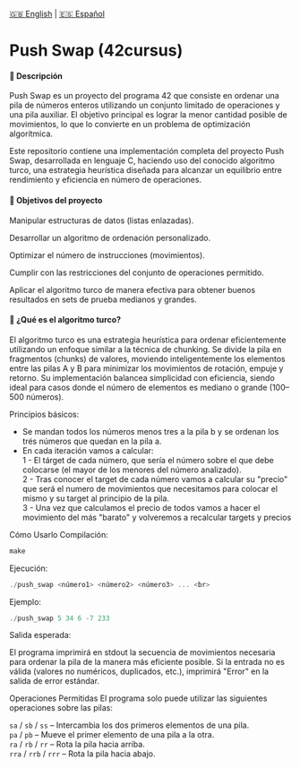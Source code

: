 [🇬🇧 English](README.md) | [🇪🇸 Español](README.es.md)


# Push Swap (42cursus)

#### 📌 Descripción


Push Swap es un proyecto del programa 42 que consiste en ordenar una pila de números enteros utilizando un conjunto limitado de operaciones y una pila auxiliar. El objetivo principal es lograr la menor cantidad posible de movimientos, lo que lo convierte en un problema de optimización algorítmica.

Este repositorio contiene una implementación completa del proyecto Push Swap, desarrollada en lenguaje C, haciendo uso del conocido algoritmo turco, una estrategia heurística diseñada para alcanzar un equilibrio entre rendimiento y eficiencia en número de operaciones.

#### 🚀 Objetivos del proyecto

Manipular estructuras de datos (listas enlazadas).

Desarrollar un algoritmo de ordenación personalizado.

Optimizar el número de instrucciones (movimientos).

Cumplir con las restricciones del conjunto de operaciones permitido.

Aplicar el algoritmo turco de manera efectiva para obtener buenos resultados en sets de prueba medianos y grandes.

#### 🧠 ¿Qué es el algoritmo turco?

El algoritmo turco es una estrategia heurística para ordenar eficientemente utilizando un enfoque similar a la técnica de chunking. Se divide la pila en fragmentos (chunks) de valores, moviendo inteligentemente los elementos entre las pilas A y B para minimizar los movimientos de rotación, empuje y retorno. Su implementación balancea simplicidad con eficiencia, siendo ideal para casos donde el número de elementos es mediano o grande (100–500 números).

Principios básicos:
- Se mandan todos los números menos tres a la pila b y se ordenan los trés números que quedan en la pila a.
- En cada iteración vamos a calcular:<br>
    1 - El tárget de cada número, que sería el número sobre el que debe colocarse (el mayor de los menores del número analizado).<br>
    2 - Tras conocer el target de cada número vamos a calcular su "precio" que será el numero de movimientos que necesitamos para colocar el mismo y su target al principio de la pila.<br>
    3 - Una vez que calculamos el precio de todos vamos a hacer el movimiento del más "barato" y volveremos a recalcular targets y precios<br>

Cómo Usarlo
Compilación:

```c
make
```
Ejecución:

```c
./push_swap <número1> <número2> <número3> ... <br>
```

Ejemplo:

```c
./push_swap 5 34 6 -7 233
```

Salida esperada:

El programa imprimirá en stdout la secuencia de movimientos necesaria para ordenar la pila de la manera más eficiente posible.
Si la entrada no es válida (valores no numéricos, duplicados, etc.), imprimirá "Error" en la salida de error estándar.

Operaciones Permitidas
El programa solo puede utilizar las siguientes operaciones sobre las pilas:

`sa` / `sb` / `ss` – Intercambia los dos primeros elementos de una pila. <br>
`pa` / `pb` – Mueve el primer elemento de una pila a la otra. <br>
`ra` / `rb` / `rr` – Rota la pila hacia arriba. <br>
`rra` / `rrb` / `rrr` – Rota la pila hacia abajo. <br>

